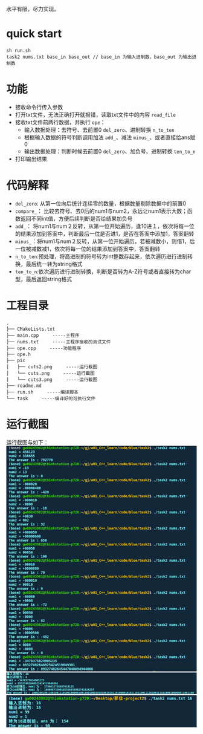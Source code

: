 水平有限，尽力实现。

# quick start
```
sh run.sh
task2 nums.txt base_in base_out // base_in 为输入进制数，base_out 为输出进制数
```

# 功能
- 接收命令行传入参数
- 打开txt文件，无法正确打开就报错，读取txt文件中的内容 `read_file`
- 接收txt文件前两行数据，并执行 `ope`：
    - 输入数据处理：去符号、去前置0 `del_zero`、进制转换 `n_to_ten`
    - 根据输入数据的符号判断调用加法 `add_`、减法 `minus_`、或者直接给ans赋0
    - 输出数据处理：判断时候去前置0 `del_zero`、加负号、进制转换 `ten_to_n`
- 打印输出结果

# 代码解释
- `del_zero`: 从第一位向后统计连续零的数量，根据数量剔除数据中的前置0
- `compare_`： 比较去符号、去0后的num1与num2，永远让num1表示大数；函数返回不同int值，方便后续判断是否给结果加负号
- `add_`： 将num1与num２反转，从第一位开始遍历，逢10进１，依次将每一位的结果添加到答案中，判断最后一位是否进1，是否在答案中添加1，答案翻转
- `minus_`：将num1与num２反转，从第一位开始遍历，若被减数小，则借1，后一位被减数减1，依次将每一位的结果添加到答案中，答案翻转
- `n_to_ten`:预处理，将高进制的符号转为int整数存起来，依次遍历进行进制转换，最后统一转为string格式
- `ten_to_n`:依次遍历进行进制转换，判断是否转为A-Z符号或者直接转为char型，最后返回string格式


# 工程目录
```
.
├── CMakeLists.txt
├── main.cpp     -----主程序
├── nums.txt     -----主程序接收的测试文件
├── ope.cpp     -----功能程序
├── ope.h
├── pic
│   ├── cuts2.png     -----运行截图
│   └── cuts.png     -----运行截图
|   └── cuts3.png     -----运行截图
├── readme.md
├── run.sh     -----编译脚本
└── task     -----编译好的可执行文件
```
# 运行截图
运行截图与如下： 
![运行截图](pic/cuts.png)
![运行截图](pic/cuts2.png)
![运行截图](pic/cuts3.png)
